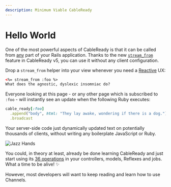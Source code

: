 ```yaml
---
description: Minimum Viable CableReady
---
```


# Hello World

One of the most powerful aspects of CableReady is that it can be called from [any](/guide/cableready-everywhere.md) part of your Rails application. Thanks to the new [`stream_from`](/guide/stream-from.md) feature in CableReady v5, you can use it without any client configuration.

Drop a `stream_from` helper into your view whenever you need a [Reactive](https://obie.medium.com/react-is-dead-long-live-reactive-rails-long-live-stimulusreflex-and-viewcomponent-cd061e2b0fe2) UX:

```html
<%= stream_from :foo %>
What does the agnostic, dyslexic insomniac do?
```

Everyone looking at this page - or any other page which is subscribed to `:foo` - will instantly see an update when the following Ruby executes:

```ruby
cable_ready[:foo]
  .append("body", html: "They lay awake, wondering if there is a dog.")
  .broadcast
```

Your server-side code just dynamically updated text on potentially thousands of clients, without writing any boilerplate JavaScript or Ruby.

![Jazz Hands](/eunji.gif)

You could, in theory at least, already be done learning CableReady and just start using its [36 operations](/reference/operations/) in your controllers, models, Reflexes and jobs. What a time to be alive! ✨

However, most developers will want to keep reading and learn how to use Channels.
